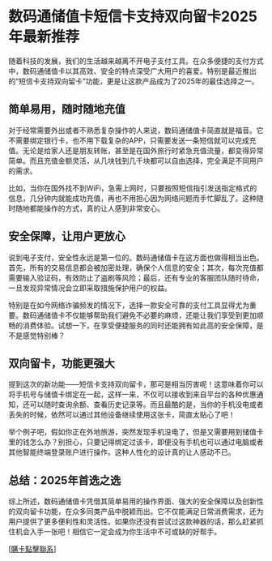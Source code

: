 # 数码通储值卡短信卡支持双向留卡2025年最新推荐

随着科技的发展，我们的生活越来越离不开电子支付工具。在众多便捷的支付方式中，数码通储值卡以其高效、安全的特点深受广大用户的喜爱。特别是最近推出的“短信卡支持双向留卡”功能，更是让这款产品成为了2025年的最佳选择之一。

## 简单易用，随时随地充值

对于经常需要外出或者不熟悉复杂操作的人来说，数码通储值卡简直就是福音。它不需要绑定银行卡，也不用下载复杂的APP，只需要发送一条短信就可以完成充值。无论是给家人还是朋友转账，甚至是在国外旅行时紧急充值流量，都变得异常简单。而且充值金额灵活，从几块钱到几千块都可以自由选择，完全满足不同用户的需求。

比如，当你在国外找不到WiFi，急需上网时，只要按照短信指引发送指定格式的信息，几分钟内就能成功充值，再也不用担心因为网络问题而手忙脚乱了。这种随时随地都能操作的方式，真的让人感到非常安心。

## 安全保障，让用户更放心

说到电子支付，安全性永远是第一位的。数码通储值卡在这方面也做得相当出色。首先，所有的交易信息都会被加密处理，确保个人信息的安全；其次，每次充值都需要输入验证码，有效防止了盗刷等风险；最后，还有专业的客服团队随时待命，一旦发现异常情况会立即采取措施保护用户的权益。

特别是在如今网络诈骗频发的情况下，选择一款安全可靠的支付工具显得尤为重要。数码通储值卡不仅能够帮助我们避免不必要的麻烦，还能让我们享受到更加顺畅的消费体验。试想一下，在享受便捷服务的同时还能拥有如此高的安全保障，是不是感觉特别棒？

## 双向留卡，功能更强大

提到这次的新功能——短信卡支持双向留卡，那可是相当厉害呢！这意味着你可以将手机号与储值卡绑定在一起，这样一来，不仅可以接收到来自平台的各种优惠通知，还可以随时查询余额、查看历史记录等。而且最酷的是，当你的手机没电或者丢失的时候，依然可以通过其他设备继续使用这张卡，简直太贴心了吧！

举个例子吧，假如你正在外地旅游，突然发现手机没电了，但是又需要用到储值卡里的钱怎么办？别担心，只要记得绑定过该卡，即便没有手机也可以通过电脑或者其他智能终端登录账户进行操作。这种人性化的设计真的让人感动不已。

## 总结：2025年首选之选

综上所述，数码通储值卡凭借其简单易用的操作界面、强大的安全保障以及创新性的双向留卡功能，在众多同类产品中脱颖而出。它不仅能满足日常消费需求，还为用户提供了更多便利性和灵活性。如果你还没有尝试过这款神器的话，那么赶紧抓住机会入手一张吧！相信它一定会成为你生活中不可或缺的好帮手。

[[購卡點擊聯系](https://t.me/s/SXDXQF)]